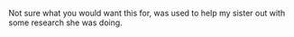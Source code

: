 Not sure what you would want this for, was used to help my sister out with some research she was doing.
